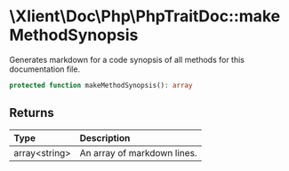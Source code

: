 # \\Xlient\\Doc\\Php\\PhpTraitDoc::makeMethodSynopsis

Generates markdown for a code synopsis of all methods for this documentation file.

```php
protected function makeMethodSynopsis(): array
```

## Returns

| Type | Description |
| :--- | :--- |
| array\<string\> | An array of markdown lines. |